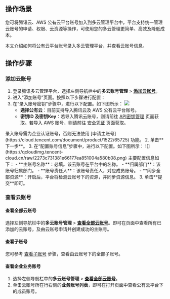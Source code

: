 ## 操作场景

您可将腾讯云、AWS 公有云平台账号加入到多云管理平台中，平台支持统一管理云账号的申请、权限、云资源等操作，可使用您的多云管理更简单、高效及降低成本。

本文介绍如何将公有云平台账号录入多云管理平台，并查看云账号信息。



## 操作步骤

### 添加云账号[](id:addCloudAccount)
1. 登录腾讯多云管理平台，选择左侧导航栏中的**多云账号管理** > **[添加云账号](https://cmp.tencent.cn/account/enter)**。
2. 进入“添加账号”页面。按照以下步骤进行配置：
 1. 在“录入账号密钥”步骤中，进行以下配置。如下图所示：
![](https://qcloudimg.tencent-cloud.cn/raw/01d44f816a2b186fa30d3b92ab6e1580.png)
    - **选择公有云**：目前支持导入腾讯云及 AWS 公有云平台账号。
    - **密钥ID 及密钥Key**：若导入腾讯云账号，则请前往 [API密钥管理](https://console.cloud.tencent.com/cam/capi) 页面获取。若导入 AWS 账号，则请前往 [安全凭证](https://console.aws.amazon.com/iam/home?region=us-west-2#/security_credentials) 页面获取。
<dx-alert infotype="explain" title="">
录入账号需为企业认证账号，否则无法使用 [申请主账号](https://cloud.tencent.com/document/product/1522/65725) 功能。
</dx-alert>
  2. 单击**下一步**。
  3. 在“配置账号信息”步骤中，进行以下配置。如下图所示：
![](https://qcloudimg.tencent-cloud.cn/raw/2273c731381e66177ea851004a580b08.png)
 主要配置信息如下：
    - **主账号名称**：必填。该云账号在平台中的名称。
    - **归属部门**：该账号归属部门。
    - **账号责任人**：该账号责任人，对应成员账号。
    - **同步全部资源**：开启后，平台将检测云账号下的资源，并同步资源信息。
3. 单击**提交**即可。



###  查看云账号

#### 查看全部云账号
选择左侧导航栏中的**多云账号管理** > **[查看全部云账号](https://cmp.tencent.cn/account)**。即可在页面中查看所有已添加的云账号，及由云账号申请并创建成功的主账号。


#### 查看子账号
您可参考 [查看子账号](https://cloud.tencent.com/document/product/1522/65726#viewAccount) 步骤，查看由云账号下的全部子账号。

#### 查看企业业务账号[](id:businessAccount)
1. 选择左侧导航栏中的**多云账号管理** > **[查看全部云账号](https://cmp.tencent.cn/account)**。
2. 单击云账号所在行右侧的**业务账号列表**，即可在打开页面中查看公有云平台下的成员账号。






